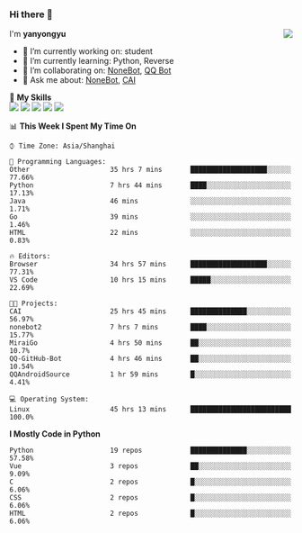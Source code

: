### Hi there 👋

<a href="#">
  <img align="right" src="https://github-readme-stats.vercel.app/api?username=yanyongyu&count_private=true&show_icons=true&bg_color=15,f2f7fd,E0EAFC" />
</a>

I'm **yanyongyu**

- 🔭 I’m currently working on: student
- 🌱 I’m currently learning: Python, Reverse
- 👯 I’m collaborating on: [NoneBot](https://github.com/nonebot), [QQ Bot](https://github.com/Mrs4s/go-cqhttp)
- 💬 Ask me about: [NoneBot](https://github.com/nonebot), [CAI](https://github.com/cscs181/CAI)

🌟 **My Skills**  
![](https://img.shields.io/badge/-Python-3e74a2?style=flat-square&logo=Python&logoColor=fff)
![](https://img.shields.io/badge/-Vue-4fc08d?style=flat-square&logo=Vue.js&logoColor=fff)
![](https://img.shields.io/badge/-Node.js-339933?style=flat-square&logo=Node.js&logoColor=fff)
![](https://img.shields.io/badge/-Docker-2496ED?style=flat-square&logo=Docker&logoColor=fff)
![](https://img.shields.io/badge/-Linux-000000?style=flat-square&logo=Linux&logoColor=fff)

<!--START_SECTION:waka-->
📊 **This Week I Spent My Time On** 

```text
⌚︎ Time Zone: Asia/Shanghai

💬 Programming Languages: 
Other                    35 hrs 7 mins       ███████████████████░░░░░░   77.66% 
Python                   7 hrs 44 mins       ████░░░░░░░░░░░░░░░░░░░░░   17.13% 
Java                     46 mins             ░░░░░░░░░░░░░░░░░░░░░░░░░   1.71% 
Go                       39 mins             ░░░░░░░░░░░░░░░░░░░░░░░░░   1.46% 
HTML                     22 mins             ░░░░░░░░░░░░░░░░░░░░░░░░░   0.83%

🔥 Editors: 
Browser                  34 hrs 57 mins      ███████████████████░░░░░░   77.31% 
VS Code                  10 hrs 15 mins      █████░░░░░░░░░░░░░░░░░░░░   22.69%

🐱‍💻 Projects: 
CAI                      25 hrs 45 mins      ██████████████░░░░░░░░░░░   56.97% 
nonebot2                 7 hrs 7 mins        ████░░░░░░░░░░░░░░░░░░░░░   15.77% 
MiraiGo                  4 hrs 50 mins       ██░░░░░░░░░░░░░░░░░░░░░░░   10.7% 
QQ-GitHub-Bot            4 hrs 46 mins       ██░░░░░░░░░░░░░░░░░░░░░░░   10.54% 
QQAndroidSource          1 hr 59 mins        █░░░░░░░░░░░░░░░░░░░░░░░░   4.41%

💻 Operating System: 
Linux                    45 hrs 13 mins      █████████████████████████   100.0%

```

**I Mostly Code in Python** 

```text
Python                   19 repos            ██████████████░░░░░░░░░░░   57.58% 
Vue                      3 repos             ██░░░░░░░░░░░░░░░░░░░░░░░   9.09% 
C                        2 repos             █░░░░░░░░░░░░░░░░░░░░░░░░   6.06% 
CSS                      2 repos             █░░░░░░░░░░░░░░░░░░░░░░░░   6.06% 
HTML                     2 repos             █░░░░░░░░░░░░░░░░░░░░░░░░   6.06%

```



<!--END_SECTION:waka-->
